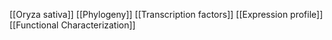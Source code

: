 [[Oryza sativa]]
[[Phylogeny]]
[[Transcription factors]]
[[Expression profile]]
[[Functional Characterization]]
